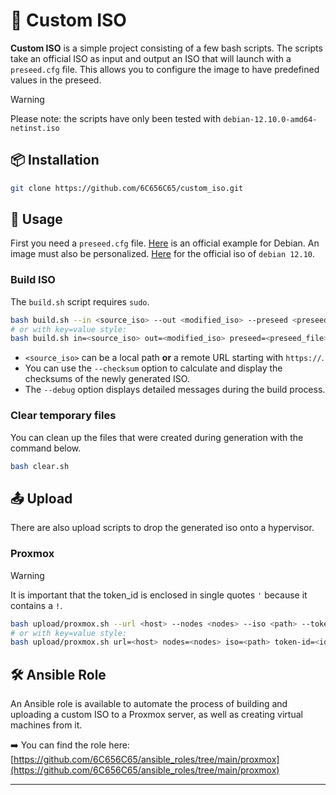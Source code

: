 # 🚀 **Custom ISO**

**Custom ISO** is a simple project consisting of a few bash scripts. The scripts take an official ISO as input and output an ISO that will launch with a `preseed.cfg` file. This allows you to configure the image to have predefined values ​​in the preseed.

> [!WARNING]
> Please note: the scripts have only been tested with `debian-12.10.0-amd64-netinst.iso`

## 📦 **Installation**

```bash
git clone https://github.com/6C656C65/custom_iso.git
```

## 🚀 **Usage**

First you need a `preseed.cfg` file. [Here](https://www.debian.org/releases/stable/example-preseed.txt) is an official example for Debian.
An image must also be personalized. [Here](https://cdimage.debian.org/debian-cd/current/amd64/iso-cd/debian-12.10.0-amd64-netinst.iso) for the official iso of `debian 12.10`.

### Build ISO
The `build.sh` script requires `sudo`.
```bash
bash build.sh --in <source_iso> --out <modified_iso> --preseed <preseed_file> [--debug] [--checksum]
# or with key=value style:
bash build.sh in=<source_iso> out=<modified_iso> preseed=<preseed_file> [debug] [checksum]
```

- `<source_iso>` can be a local path **or** a remote URL starting with `https://`.
- You can use the `--checksum` option to calculate and display the checksums of the newly generated ISO.
- The `--debug` option displays detailed messages during the build process.

### Clear temporary files
You can clean up the files that were created during generation with the command below.
```bash
bash clear.sh
```

## 📤 **Upload**
There are also upload scripts to drop the generated iso onto a hypervisor.

### Proxmox
> [!WARNING]
> It is important that the token_id is enclosed in single quotes `'` because it contains a `!`.

```bash
bash upload/proxmox.sh --url <host> --nodes <nodes> --iso <path> --token-id '<id>' [--token-secret <secret>] [--debug]
# or with key=value style:
bash upload/proxmox.sh url=<host> nodes=<nodes> iso=<path> token-id=<id> [token-secret=<secret>] [debug]
```

## 🛠 **Ansible Role**

An Ansible role is available to automate the process of building and uploading a custom ISO to a Proxmox server, as well as creating virtual machines from it.

➡️ You can find the role here: [https://github.com/6C656C65/ansible_roles/tree/main/proxmox](https://github.com/6C656C65/ansible_roles/tree/main/proxmox)

---